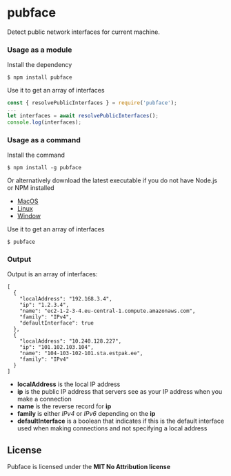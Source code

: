# pubface

Detect public network interfaces for current machine.

### Usage as a module

Install the dependency

```
$ npm install pubface
```

Use it to get an array of interfaces

```js
const { resolvePublicInterfaces } = require('pubface');
...
let interfaces = await resolvePublicInterfaces();
console.log(interfaces);
```

### Usage as a command

Install the command

```
$ npm install -g pubface
```

Or alternatively download the latest executable if you do not have Node.js or NPM installed

-   [MacOS](https://github.com/postalsys/pubface/releases/latest/download/pubface.pkg)
-   [Linux](https://github.com/postalsys/pubface/releases/latest/download/pubface.tar.gz)
-   [Window](https://github.com/postalsys/pubface/releases/latest/download/pubface.exe)

Use it to get an array of interfaces

```
$ pubface
```

### Output

Output is an array of interfaces:

```
[
  {
    "localAddress": "192.168.3.4",
    "ip": "1.2.3.4",
    "name": "ec2-1-2-3-4.eu-central-1.compute.amazonaws.com",
    "family": "IPv4",
    "defaultInterface": true
  },
  {
    "localAddress": "10.240.128.227",
    "ip": "101.102.103.104",
    "name": "104-103-102-101.sta.estpak.ee",
    "family": "IPv4"
  }
]
```

-   **localAddress** is the local IP address
-   **ip** is the public IP address that servers see as your IP address when you make a connection
-   **name** is the reverse record for **ip**
-   **family** is either _IPv4_ or _IPv6_ depending on the **ip**
-   **defaultInterface** is a boolean that indicates if this is the default interface used when making connections and not specifying a local address

## License

Pubface is licensed under the **MIT No Attribution license**
